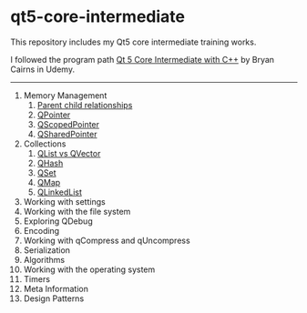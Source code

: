 # qt5-core-intermediate

This repository includes my Qt5 core intermediate training works.

I followed the program path [Qt 5 Core Intermediate with C++](https://www.udemy.com/course/qt-core-intermediate/) by Bryan Cairns in Udemy.

---

1. Memory Management
   1. [Parent child relationships](https://github.com/Pamirus/qt5-core-intermediate/tree/main/qtci1-1)
   2. [QPointer](https://github.com/Pamirus/qt5-core-intermediate/tree/main/qtci1-2)
   3. [QScopedPointer](https://github.com/Pamirus/qt5-core-intermediate/tree/main/qtci1-3)
   4. [QSharedPointer](https://github.com/Pamirus/qt5-core-intermediate/tree/main/qtci1-4)
2. Collections
   1. [QList vs QVector](https://github.com/Pamirus/qt5-core-intermediate/tree/main/qtci2-1)
   2. [QHash](https://github.com/Pamirus/qt5-core-intermediate/tree/main/qtci2-2)
   3. [QSet](https://github.com/Pamirus/qt5-core-intermediate/tree/main/qtci2-3)
   4. [QMap](https://github.com/Pamirus/qt5-core-intermediate/tree/main/qtci2-4)
   5. [QLinkedList](https://github.com/Pamirus/qt5-core-intermediate/tree/main/qtci2-5)
3. Working with settings
4. Working with the file system
5. Exploring QDebug
6. Encoding
7. Working with qCompress and qUncompress
8. Serialization
9. Algorithms
10. Working with the operating system
11. Timers
12. Meta Information
13. Design Patterns
